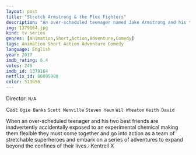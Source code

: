 ```yaml
---
layout: post
title: "Stretch Armstrong & the Flex Fighters"
description: "An over-scheduled teenager named Jake Armstrong and his two best friends are accidentally exposed to an experimental chemical and become a team of stretchable superheroes who must work together to expand beyond the confines of their lives and embark on a series of adventures..."
img: 1379164.jpg
kind: tv series
genres: [Animation,Short,Action,Adventure,Comedy]
tags: Animation Short Action Adventure Comedy 
language: English
year: 2017
imdb_rating: 6.4
votes: 249
imdb_id: 1379164
netflix_id: 80095988
color: 513b56
---
```

Director: `N/A`  

Cast: `Ogie Banks` `Scott Menville` `Steven Yeun` `Wil Wheaton` `Keith David` 

When an over-scheduled teenager and his two best friends are inadvertently accidentally exposed to an experimental chemical making them flexible they must come together and go into action as a team of stretchable superheroes and embark on a series of adventures to expand beyond the confines of their lives.::Kentrell X